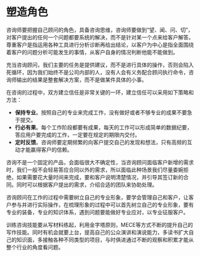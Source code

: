 # 塑造角色

咨询师要把握自己顾问的角色，具备咨询思维，咨询师要做到“望、闻、问、切”，对客户提出的任何一个问题都要系统的解决，而不是针对某一个点来给客户解答。尊重客户是指运用各种工具进行分析诊断再给出结论，以客户为中心是指全面围绕着客户的问题分析可能发生的事情，从客户自身的情况判断他能不能做到。

充当咨询顾问，我们主要的任务是提供建议，而不是进行具体的操作，否则会陷入死循环，因为我们始终不是公司内部的人，没有人会有义务配合顾问执行命令，咨询师输出的结果是整套解决方案，而不是做某件具体的小事。

在咨询的过程中，双方建立信任是非常关键的一环，建立信任可以采用如下策略和方法：
- **保持专业**。按照自己的专业来完成工作，没有做好或者不够专业的成果不要急于提交。
- **行必有果**。每个工作阶段都要有成果，每天的工作可以形成简单的数据纪要，答应用户要完成的工作，一定要在规定的期限内交付。
- **定时反馈**。咨询师要定期频繁的向客户提交自己的发现和想法，只有高频的互动才能赢得客户的信赖。

咨询不是一个固定的产品，会面临很大不确定性，当咨询顾问面临客户新增的需求时，我们一般不会轻易答应合同以外的需求，所以面临此种场景我们尽量委婉拒绝，如果需要花大量时间来完成，要和客户说明清楚情况，并引导其签订新的合同。同时可以根据客户提出的需求，介绍合适的团队来协助处理。

咨询顾问在工作的过程中需要树立自己的专业形象，要学会管理自己和客户，让客户参与并进行实际操作，在梳理形象的过程中可以首先树立自己的专业形象，要有专业的装备，专业的知识体系，遇到问题要能做好专业应对，以专业征服客户。

训练咨询技能要从写材料练起，利用金字塔原则，MECE等方式不断的提升自己的写作技能。同时有机会就要上台，提高自己的公众演讲和演说能力，多读书扩大自己的知识面，多接触各种不同类型的项目，与时俱进通过不断的观察和积累才能从整个行业的角度看问题。
